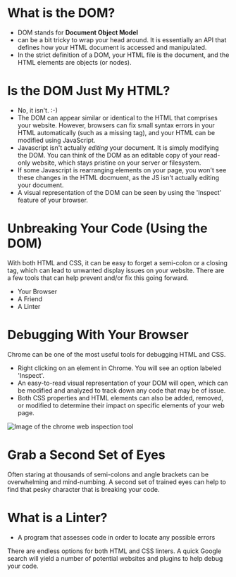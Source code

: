 # What is the DOM?

* DOM stands for **Document Object Model** 
* can be a bit tricky to wrap your head around. It is essentially an API that defines how your HTML document is accessed and manipulated. 
* In the strict definition of a DOM, your HTML file is the document, and the HTML elements are objects (or nodes). 

# Is the DOM Just My HTML?

* No, it isn't. :-)
* The DOM can appear similar or identical to the HTML that comprises your website. However, browsers can fix small syntax errors in your HTML automatically (such as a missing tag), and your HTML can be modified using JavaScript. 
* Javascript isn't actually _editing_ your document. It is simply modifying the DOM. You can think of the DOM as an editable copy of your read-only website, which stays pristine on your server or filesystem.
* If some Javascript is rearranging elements on your page, you won't see these changes in the HTML docmuent, as the JS isn't actually editing your document. 
* A visual representation of the DOM can be seen by using the 'Inspect' feature of your browser. 


# Unbreaking Your Code (Using the DOM)

With both HTML and CSS, it can be easy to forget a semi-colon or a closing tag, which can lead to unwanted display issues on your website. There are a few tools that can help prevent and/or fix this going forward. 

* Your Browser
* A Friend
* A Linter

# Debugging With Your Browser

Chrome can be one of the most useful tools for debugging HTML and CSS.

* Right clicking on an element in Chrome. You will see an option labeled 'Inspect'.
* An easy-to-read visual representation of your DOM will open, which can be modified and analyzed to track down any code that may be of issue.
* Both CSS properties and HTML elements can also be added, removed, or modified to determine their impact on specific elements of your web page. 

![Image of the chrome web inspection tool](https://developer.chrome.com/devtools/images/devtools-window.png "Chrome Web Inspector")

# Grab a Second Set of Eyes

Often staring at thousands of semi-colons and angle brackets can be overwhelming and mind-numbing. A second set of trained eyes can help to find that pesky character that is breaking your code. 

# What is a Linter?

* A program that assesses code in order to locate any possible errors

There are endless options for both HTML and CSS linters. A quick Google search will yield a number of potential websites and plugins to help debug your code. 



